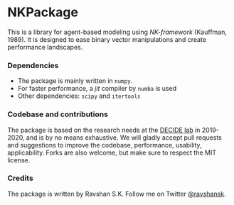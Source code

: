 # NKPackage
This is a library for agent-based modeling using _NK-framework_ (Kauffman, 1989). It is designed to ease binary vector manipulations and create performance landscapes.

### Dependencies
- The package is mainly written in `numpy`.
- For faster performance, a _jit_ compiler by `numba` is used
- Other dependencies: `scipy` and `itertools`

### Codebase and contributions
The package is based on the research needs at the [DECIDE lab](https://www.aau.at/digital-age-research-center/decide/) in 2019-2020, and is by no means exhaustive. We will gladly accept pull requests and suggestions to improve the codebase, performance, usability, applicability. Forks are also welcome, but make sure to respect the MIT license.

### Credits
The package is written by Ravshan S.K. Follow me on Twitter [@ravshansk](https://twitter.com/ravshansk).


